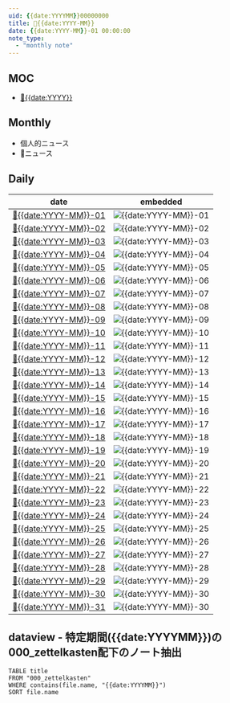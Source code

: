 ```yaml
---
uid: {{date:YYYYMM}}00000000
title: 📆{{date:YYYY-MM}}
date: {{date:YYYY-MM}}-01 00:00:00
note_type:
  - "monthly note"
---
```


## MOC

- [📆{{date:YYYY}}]({{date:YYYY}}0000000000.md)

## Monthly

- 個人的ニュース
- 📰ニュース

## Daily

|date|embedded|
|---|---|
|[📆{{date:YYYY-MM}}-01]({{date:YYYYMM}}01000000.md)|![{{date:YYYY-MM}}-01]({{date:YYYYMM}}01000000.md#daily)|
|[📆{{date:YYYY-MM}}-02]({{date:YYYYMM}}02000000.md)|![{{date:YYYY-MM}}-02]({{date:YYYYMM}}02000000.md#daily)|
|[📆{{date:YYYY-MM}}-03]({{date:YYYYMM}}03000000.md)|![{{date:YYYY-MM}}-03]({{date:YYYYMM}}03000000.md#daily)|
|[📆{{date:YYYY-MM}}-04]({{date:YYYYMM}}04000000.md)|![{{date:YYYY-MM}}-04]({{date:YYYYMM}}04000000.md#daily)|
|[📆{{date:YYYY-MM}}-05]({{date:YYYYMM}}05000000.md)|![{{date:YYYY-MM}}-05]({{date:YYYYMM}}05000000.md#daily)|
|[📆{{date:YYYY-MM}}-06]({{date:YYYYMM}}06000000.md)|![{{date:YYYY-MM}}-06]({{date:YYYYMM}}06000000.md#daily)|
|[📆{{date:YYYY-MM}}-07]({{date:YYYYMM}}07000000.md)|![{{date:YYYY-MM}}-07]({{date:YYYYMM}}07000000.md#daily)|
|[📆{{date:YYYY-MM}}-08]({{date:YYYYMM}}08000000.md)|![{{date:YYYY-MM}}-08]({{date:YYYYMM}}08000000.md#daily)|
|[📆{{date:YYYY-MM}}-09]({{date:YYYYMM}}09000000.md)|![{{date:YYYY-MM}}-09]({{date:YYYYMM}}09000000.md#daily)|
|[📆{{date:YYYY-MM}}-10]({{date:YYYYMM}}10000000.md)|![{{date:YYYY-MM}}-10]({{date:YYYYMM}}10000000.md#daily)|
|[📆{{date:YYYY-MM}}-11]({{date:YYYYMM}}11000000.md)|![{{date:YYYY-MM}}-11]({{date:YYYYMM}}11000000.md#daily)|
|[📆{{date:YYYY-MM}}-12]({{date:YYYYMM}}12000000.md)|![{{date:YYYY-MM}}-12]({{date:YYYYMM}}12000000.md#daily)|
|[📆{{date:YYYY-MM}}-13]({{date:YYYYMM}}13000000.md)|![{{date:YYYY-MM}}-13]({{date:YYYYMM}}13000000.md#daily)|
|[📆{{date:YYYY-MM}}-14]({{date:YYYYMM}}14000000.md)|![{{date:YYYY-MM}}-14]({{date:YYYYMM}}14000000.md#daily)|
|[📆{{date:YYYY-MM}}-15]({{date:YYYYMM}}15000000.md)|![{{date:YYYY-MM}}-15]({{date:YYYYMM}}15000000.md#daily)|
|[📆{{date:YYYY-MM}}-16]({{date:YYYYMM}}16000000.md)|![{{date:YYYY-MM}}-16]({{date:YYYYMM}}16000000.md#daily)|
|[📆{{date:YYYY-MM}}-17]({{date:YYYYMM}}17000000.md)|![{{date:YYYY-MM}}-17]({{date:YYYYMM}}17000000.md#daily)|
|[📆{{date:YYYY-MM}}-18]({{date:YYYYMM}}18000000.md)|![{{date:YYYY-MM}}-18]({{date:YYYYMM}}18000000.md#daily)|
|[📆{{date:YYYY-MM}}-19]({{date:YYYYMM}}19000000.md)|![{{date:YYYY-MM}}-19]({{date:YYYYMM}}19000000.md#daily)|
|[📆{{date:YYYY-MM}}-20]({{date:YYYYMM}}20000000.md)|![{{date:YYYY-MM}}-20]({{date:YYYYMM}}20000000.md#daily)|
|[📆{{date:YYYY-MM}}-21]({{date:YYYYMM}}21000000.md)|![{{date:YYYY-MM}}-21]({{date:YYYYMM}}21000000.md#daily)|
|[📆{{date:YYYY-MM}}-22]({{date:YYYYMM}}22000000.md)|![{{date:YYYY-MM}}-22]({{date:YYYYMM}}22000000.md#daily)|
|[📆{{date:YYYY-MM}}-23]({{date:YYYYMM}}23000000.md)|![{{date:YYYY-MM}}-23]({{date:YYYYMM}}23000000.md#daily)|
|[📆{{date:YYYY-MM}}-24]({{date:YYYYMM}}24000000.md)|![{{date:YYYY-MM}}-24]({{date:YYYYMM}}24000000.md#daily)|
|[📆{{date:YYYY-MM}}-25]({{date:YYYYMM}}25000000.md)|![{{date:YYYY-MM}}-25]({{date:YYYYMM}}25000000.md#daily)|
|[📆{{date:YYYY-MM}}-26]({{date:YYYYMM}}26000000.md)|![{{date:YYYY-MM}}-26]({{date:YYYYMM}}26000000.md#daily)|
|[📆{{date:YYYY-MM}}-27]({{date:YYYYMM}}27000000.md)|![{{date:YYYY-MM}}-27]({{date:YYYYMM}}27000000.md#daily)|
|[📆{{date:YYYY-MM}}-28]({{date:YYYYMM}}28000000.md)|![{{date:YYYY-MM}}-28]({{date:YYYYMM}}28000000.md#daily)|
|[📆{{date:YYYY-MM}}-29]({{date:YYYYMM}}29000000.md)|![{{date:YYYY-MM}}-29]({{date:YYYYMM}}29000000.md#daily)|
|[📆{{date:YYYY-MM}}-30]({{date:YYYYMM}}30000000.md)|![{{date:YYYY-MM}}-30]({{date:YYYYMM}}30000000.md#daily)|
|[📆{{date:YYYY-MM}}-31]({{date:YYYYMM}}31000000.md)|![{{date:YYYY-MM}}-30]({{date:YYYYMM}}31000000.md#daily)|

## dataview - 特定期間({{date:YYYYMM}})の000_zettelkasten配下のノート抽出

```dataview
TABLE title
FROM "000_zettelkasten"
WHERE contains(file.name, "{{date:YYYYMM}}")
SORT file.name
```
